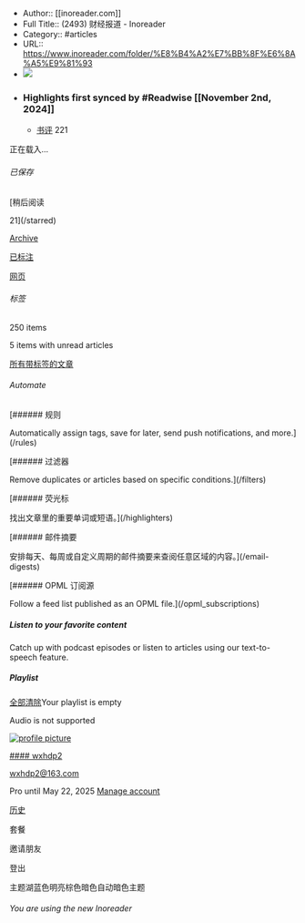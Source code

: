 - Author:: [[inoreader.com]]
- Full Title:: (2493) 财经报道 - Inoreader
- Category:: #articles
- URL:: https://www.inoreader.com/folder/%E8%B4%A2%E7%BB%8F%E6%8A%A5%E9%81%93
- ![](https://readwise-assets.s3.amazonaws.com/static/images/article4.6bc1851654a0.png)
- ### Highlights first synced by #Readwise [[November 2nd, 2024]]
    - [书评](/folder/%E4%B9%A6%E8%AF%84)
221


正在载入...







###### 已保存







[稍后阅读




21](/starred)


[Archive](/archived)


[已标注](/annotated)


[网页](/web_pages)






###### 标签


250 items

 
5 items with unread articles

 

















[所有带标签的文章](/tags)















###### Automate





[###### 规则


Automatically assign tags, save for later, send push notifications, and more.](/rules)


[###### 过滤器


Remove duplicates or articles based on specific conditions.](/filters)


[###### 荧光标


找出文章里的重要单词或短语。](/highlighters)


[###### 邮件摘要


安排每天、每周或自定义周期的邮件摘要来查阅任意区域的内容。](/email-digests)


[###### OPML 订阅源


Follow a feed list published as an OPML file.](/opml_subscriptions)






##### Listen to your favorite content

Catch up with podcast episodes or listen to articles using our text-to-speech feature.

##### Playlist

[全部清除](javascript:void(0);)Your playlist is empty

 Audio is not supported 






[![profile picture](https://www.inoreader.com/cdn/profile_social_picture/1005507650/monogram_116/a4c4d10d3e4f072e7741f81ae7fc5911bbc1434dcc17afd9a1b1467058bdad9c9e0d25f2b20c2a796b16306e2381aaf37b48af65)](/preferences/profile)

[#### wxhdp2](/preferences/profile)

 wxhdp2@163.com 


Pro until May 22, 2025
[Manage account](/preferences/profile) 



[历史](/recent)


套餐


邀请朋友


登出


主题湖蓝色明亮棕色暗色自动暗色主题


###### You are using the new Inoreader
